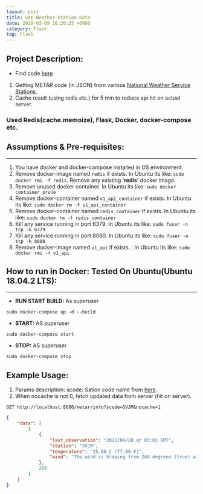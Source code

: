 ```yaml
---
layout: post
title: Get-Weather-Station-Data
date: 2019-03-09 16:20:23 +0900
category: Flask
tag: Flask
---
```


## Project Description:   

* Find code [here](https://github.com/ShihabYasin/Weather-Station-Data)

1. Getting METAR code (in JSON) from various [National Weather Service Stations](http://tgftp.nws.noaa.gov/data/observations/metar/stations/).
2. Cache result (using redis etc.) for 5 min to reduce api hit on actual server.

### Used Redis(cache.memoize), Flask, Docker, docker-compose etc.   

## Assumptions & Pre-requisites:

------------------------------------------------------------------------
1. You have docker and docker-compose installed in OS environment.
2. Remove docker-image named ```redis``` if exists. In Ubuntu its like: ```sudo docker rmi -f redis```. Remove any existing '**redis**' docker image.
3. Remove unused docker container. In Ubuntu its like: ```sudo docker container prune```
4. Remove docker-container named ```v1_api_container``` if exists. In Ubuntu its like: ```sudo docker rm -f v1_api_container```
5. Remove docker-container named ```redis_container``` if exists. In Ubuntu its like: ```sudo docker rm -f redis_container```
6. Kill any service running in port 6379. In Ubuntu its like: ```sudo fuser -n tcp -k 6379```
7. Kill any service running in port 8080. In Ubuntu its like: ```sudo fuser -n tcp -k 8080```
8. Remove docker-image named ```v1_api``` if exists. :  In Ubuntu its like: ```sudo docker rmi -f v1_api```

## How to run in Docker: Tested On Ubuntu(Ubuntu 18.04.2 LTS):

------------------------------------------------------------------------
* **RUN START BUILD:** As superuser
```commandline
sudo docker-compose up -d --build
```

* **START:** AS superuser
```commandline
sudo docker-compose start
```

* **STOP:** AS superuser
```commandline
sudo docker-compose stop
```

## Example Usage:

1. Params description: 
scode: Sation code name from [here](http://tgftp.nws.noaa.gov/data/observations/metar/stations/).
2. When nocache is not 0, fetch updated data from server (hit on server).


```
GET http://localhost:8080/metar/info?scode=SVJM&nocache=1
```
```json
{
    "data": [
        [
            {
                "last_observation": "2022/04/28 at 03:03 GMT",
                "station": "SVJM",
                "temperature": "25.00 C (77.00 F)",
                "wind": "The wind is blowing from 260 degrees (true) with 4 knot."
            },
            200
        ]
    ]
}
```

